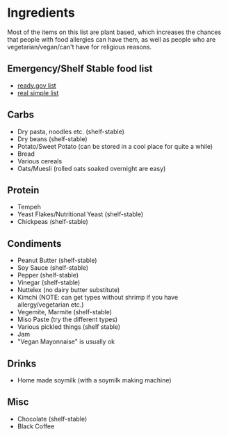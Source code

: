 # Ingredients

Most of the items on this list are plant based, which increases the chances that people with food allergies can have them, as well as people who are vegetarian/vegan/can't have for religious reasons.

## Emergency/Shelf Stable food list

- [ready.gov list](https://www.ready.gov/food)
- [real simple list](https://www.realsimple.com/food-recipes/shopping-storing/emergency-foods)

## Carbs

- Dry pasta, noodles etc. (shelf-stable)
- Dry beans (shelf-stable)
- Potato/Sweet Potato (can be stored in a cool place for quite a while)
- Bread
- Various cereals
- Oats/Muesli (rolled oats soaked overnight are easy)

## Protein

- Tempeh
- Yeast Flakes/Nutritional Yeast (shelf-stable)
- Chickpeas (shelf-stable)

## Condiments

- Peanut Butter (shelf-stable)
- Soy Sauce (shelf-stable)
- Pepper (shelf-stable)
- Vinegar (shelf-stable)
- Nuttelex (no dairy butter substitute)
- Kimchi (NOTE: can get types without shrimp if you have allergy/vegetarian etc.)
- Vegemite, Marmite (shelf-stable)
- Miso Paste (try the different types)
- Various pickled things (shelf stable)
- Jam
- "Vegan Mayonnaise" is usually ok

## Drinks

- Home made soymilk (with a soymilk making machine)

## Misc

- Chocolate (shelf-stable)
- Black Coffee
